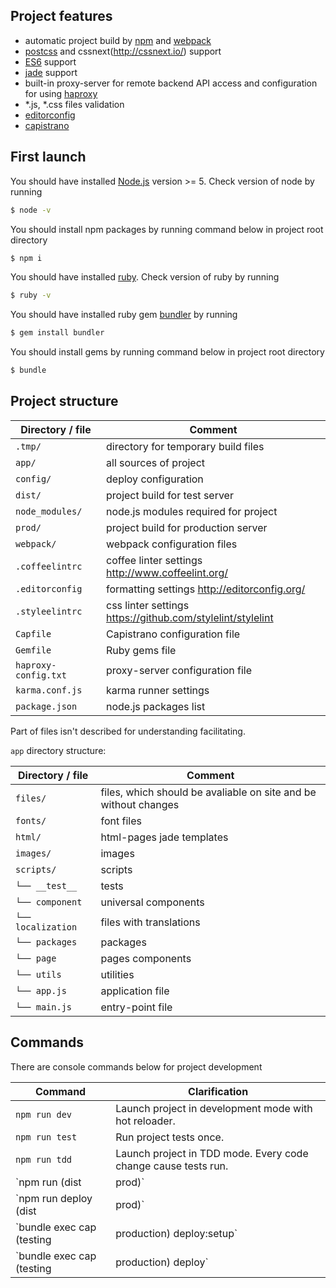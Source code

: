 ## Project features

* automatic project build by [npm](https://www.npmjs.com) and [webpack](https://webpack.github.io/)
* [postcss](https://github.com/postcss/postcss) and cssnext(http://cssnext.io/) support
* [ES6](http://www.ecma-international.org/ecma-262/6.0/) support
* [jade](http://jade-lang.com/) support
* built-in proxy-server for remote backend API access and configuration for using [haproxy](http://www.haproxy.org/)
* *.js, *.css files validation
* [editorconfig](http://editorconfig.org/)
* [capistrano](http://capistranorb.com)


## First launch

You should have installed [Node.js](http://nodejs.org/) version >= 5. Check version of node by running
```bash
$ node -v
```

You should install npm packages by running command below in project root directory
```bash
$ npm i
```

You should have installed [ruby](https://www.ruby-lang.org/). Check version of ruby by running
```bash
$ ruby -v
```

You should have installed ruby gem [bundler](https://www.ruby-lang.org/) by running
```bash
$ gem install bundler
```

You should install gems by running command below in project root directory
```bash
$ bundle
```


## Project structure

| Directory / file  | Comment |
| ------------------ | ---------- |
| `.tmp/ `| directory for temporary build files |
| `app/  `| all sources of project |
| `config/ `| deploy configuration |
| `dist/ `| project build for test server |
| `node_modules/` | node.js modules required for project |
| `prod/ `| project build for production server |
| `webpack/` | webpack configuration files |
| `.coffeelintrc` | coffee linter settings <http://www.coffeelint.org/>|
| `.editorconfig`| formatting settings <http://editorconfig.org/> |
| `.styleelintrc` | css linter settings <https://github.com/stylelint/stylelint>|
| `Capfile` | Capistrano configuration file |
| `Gemfile` | Ruby gems file |
| `haproxy-config.txt` | proxy-server configuration file |
| `karma.conf.js` | karma runner settings |
| `package.json` | node.js packages list |
Part of files isn't described for understanding facilitating.

`app` directory structure:

| Directory / file  | Comment |
| --------------- | ----------- |
| `files/` | files, which should be avaliable on site and be without changes |
| `fonts/` | font files |
| `html/` | html-pages jade templates |
| `images/` | images |
| `scripts/` | scripts |
| `└── __test__` | tests |
| `└── component` | universal components |
| `└── localization` | files with translations |
| `└── packages` | packages |
| `└── page` | pages components |
| `└── utils` | utilities |
| `└── app.js` | application file |
| `└── main.js` | entry-point file |


## Commands

There are console commands below for project development

|Command | Clarification|
|------- | ---------|
|`npm run dev` | Launch project in development mode with hot reloader.|
|`npm run test` | Run project tests once.|
|`npm run tdd` | Launch project in TDD mode. Every code change cause tests run.|
|`npm run (dist|prod)` | Build project for test/production server in directory `dist`/`prod`.|
|`npm run deploy (dist|prod)` | Deploy specified directory (for example `dist`/`prod`) to GitHub pages.|
|`bundle exec cap (testing|production) deploy:setup`| Preparing test/production server for project deployment (runs once before first deployment)|
|`bundle exec cap (testing|production) deploy` | Deploy test/production build on test/production server.|
